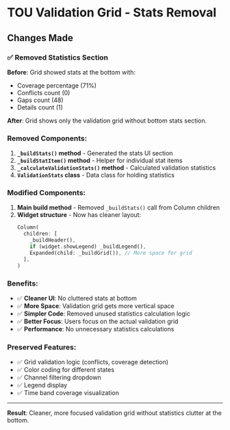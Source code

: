 # TOU Validation Grid - Stats Removal

## Changes Made

### ✅ **Removed Statistics Section**

**Before**: Grid showed stats at the bottom with:
- Coverage percentage (71%)
- Conflicts count (0)
- Gaps count (48)
- Details count (1)

**After**: Grid shows only the validation grid without bottom stats section.

### **Removed Components:**

1. **`_buildStats()` method** - Generated the stats UI section
2. **`_buildStatItem()` method** - Helper for individual stat items
3. **`_calculateValidationStats()` method** - Calculated validation statistics
4. **`ValidationStats` class** - Data class for holding statistics

### **Modified Components:**

1. **Main build method** - Removed `_buildStats()` call from Column children
2. **Widget structure** - Now has cleaner layout:
   ```dart
   Column(
     children: [
       _buildHeader(),
       if (widget.showLegend) _buildLegend(),
       Expanded(child: _buildGrid()), // More space for grid
     ],
   )
   ```

### **Benefits:**

- ✅ **Cleaner UI**: No cluttered stats at bottom
- ✅ **More Space**: Validation grid gets more vertical space
- ✅ **Simpler Code**: Removed unused statistics calculation logic
- ✅ **Better Focus**: Users focus on the actual validation grid
- ✅ **Performance**: No unnecessary statistics calculations

### **Preserved Features:**

- ✅ Grid validation logic (conflicts, coverage detection)
- ✅ Color coding for different states
- ✅ Channel filtering dropdown
- ✅ Legend display
- ✅ Time band coverage visualization

---

**Result**: Cleaner, more focused validation grid without statistics clutter at the bottom.
